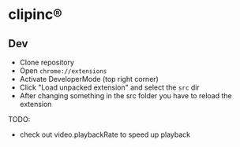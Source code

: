 # clipinc&reg;

## Dev

-   Clone repository
-   Open `chrome://extensions`
-   Activate DeveloperMode (top right corner)
-   Click "Load unpacked extension" and select the `src` dir
-   After changing something in the src folder you have to reload the extension

TODO:

-   check out video.playbackRate to speed up playback
